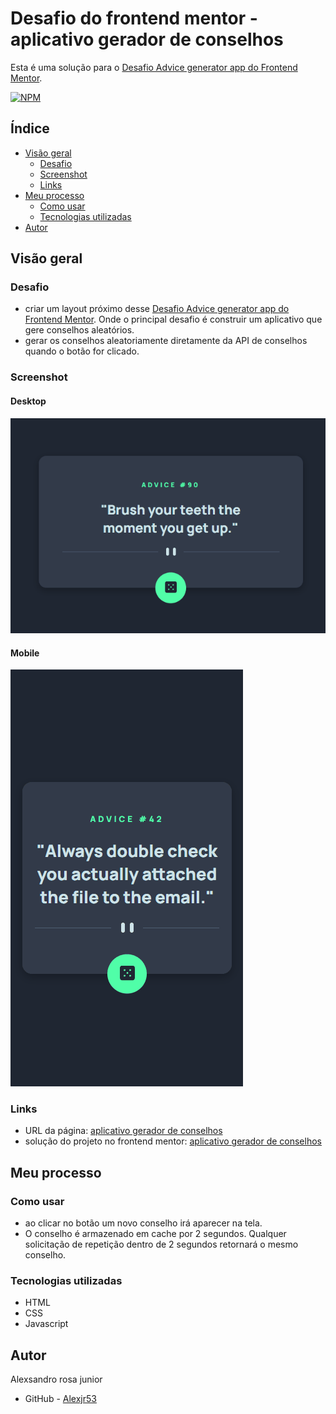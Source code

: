 # Desafio do frontend mentor - aplicativo gerador de conselhos

Esta é uma solução para o [Desafio Advice generator app do Frontend Mentor](https://www.frontendmentor.io/challenges/advice-generator-app-QdUG-13db).

[![NPM](https://img.shields.io/bower/l/MI)](https://github.com/Alexjr53/advice-generator-app/blob/main/license)

## Índice

- [Visão geral](#visão-geral)
  - [Desafio](#desafio)
  - [Screenshot](#screenshot)
  - [Links](#links)
- [Meu processo](#meu-processo)
  - [Como usar](#como-usar)
  - [Tecnologias utilizadas](#tecnologias-utilizadas)
- [Autor](#autor)

## Visão geral

### Desafio

- criar um layout próximo desse [Desafio Advice generator app do Frontend Mentor](https://www.frontendmentor.io/challenges/advice-generator-app-QdUG-13db). Onde o principal desafio é construir um aplicativo que gere conselhos aleatórios.
- gerar os conselhos aleatoriamente diretamente da API de conselhos quando o botão for clicado.

### Screenshot

#### Desktop
![Advice generator app desktop](src/design/screenshot-desktop.gif)

#### Mobile
![Advice generator app mobile](src/design/screenshot-mobile.gif)

### Links

- URL da página: [aplicativo gerador de conselhos](https://alexjr53.github.io/advice-generator-app/) 
- solução do projeto no frontend mentor: [aplicativo gerador de conselhos](https://www.frontendmentor.io/challenges/advice-generator-app-QdUG-13db/hub/advice-generator-app-IHleotSdde)

## Meu processo

### Como usar

- ao clicar no botão um novo conselho irá aparecer na tela.
- O conselho é armazenado em cache por 2  segundos. Qualquer solicitação de repetição dentro de 2 segundos retornará o mesmo conselho.

### Tecnologias utilizadas

- HTML
- CSS
- Javascript

## Autor
Alexsandro rosa junior

- GitHub - [Alexjr53](https://github.com/Alexjr53)
